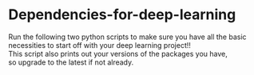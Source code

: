 # Dependencies-for-deep-learning
Run the following two python scripts to make sure you have all the basic<br >
necessities to start off with your deep learning project!! <br>
This script also prints out your versions of the packages you have, <br>so upgrade to the latest if not already.
